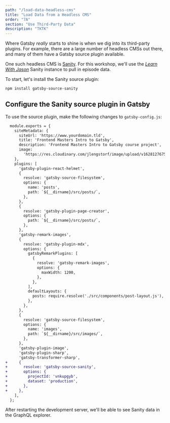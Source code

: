 ```yaml
---
path: "/load-data-headless-cms"
title: "Load Data from a Headless CMS"
order: "7A"
section: "Use Third-Party Data"
description: "TKTK"
---
```


Where Gatsby _really_ starts to shine is when we dig into its third-party plugins. For example, there are a large number of headless CMSs out there, and many of them have a Gatsby source plugin available.

One such headless CMS is [Sanity](https://www.sanity.io/). For this workshop, we'll use the [_Learn With Jason_](https://www.learnwithjason.dev) Sanity instance to pull in episode data.

To start, let's install the Sanity source plugin:

```bash
npm install gatsby-source-sanity
```

## Configure the Sanity source plugin in Gatsby

To use the source plugin, make the following changes to `gatsby-config.js`:

```diff
  module.exports = {
    siteMetadata: {
      siteUrl: 'https://www.yourdomain.tld',
      title: 'Frontend Masters Intro to Gatsby',
      description: 'Frontend Masters Intro to Gatsby course project',
      image:
        'https://res.cloudinary.com/jlengstorf/image/upload/v1628127675/frontend-masters/gatsby-intro/share-image.jpg',
    },
    plugins: [
      'gatsby-plugin-react-helmet',
      {
        resolve: 'gatsby-source-filesystem',
        options: {
          name: 'posts',
          path: `${__dirname}/src/posts/`,
        },
      },
      {
        resolve: 'gatsby-plugin-page-creator',
        options: {
          path: `${__dirname}/src/posts/`,
        },
      },
      'gatsby-remark-images',
      {
        resolve: 'gatsby-plugin-mdx',
        options: {
          gatsbyRemarkPlugins: [
            {
              resolve: 'gatsby-remark-images',
              options: {
                maxWidth: 1200,
              },
            },
          ],
          defaultLayouts: {
            posts: require.resolve('./src/components/post-layout.js'),
          },
        },
      },
      {
        resolve: 'gatsby-source-filesystem',
        options: {
          name: 'images',
          path: `${__dirname}/src/images/`,
        },
      },
      'gatsby-plugin-image',
      'gatsby-plugin-sharp',
      'gatsby-transformer-sharp',
+     {
+       resolve: 'gatsby-source-sanity',
+       options: {
+         projectId: 'vnkupgyb',
+         dataset: 'production',
+       },
+     },
    ],
  };
```

After restarting the development server, we'll be able to see Sanity data in the GraphQL explorer.
